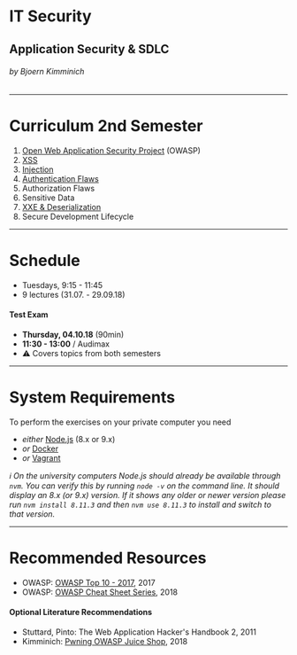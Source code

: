 <!-- $theme: gaia -->

<!-- $size: 16:9 -->

<!-- page_number: true -->

<!-- footer: Copyright (c) by Bjoern Kimminich | Licensed under CC-BY-SA 4.0 -->

# IT Security

## Application Security & SDLC

###### by Bjoern Kimminich

---

# Curriculum 2nd Semester

1. [Open Web Application Security Project](02-01-owasp.md) (OWASP)
2. [XSS](02-02-xss.md)
3. [Injection](02-03-injection.md)
4. [Authentication Flaws](02-04-authentication_flaws.md)
5. Authorization Flaws
6. Sensitive Data
7. [XXE & Deserialization](02-07-xxe_and_deserialization.md)
8. Secure Development Lifecycle

---

# Schedule

* Tuesdays, 9:15 - 11:45
* 9 lectures (31.07. - 29.09.18)

#### Test Exam
* **Thursday, 04.10.18** (90min)
* **11:30 - 13:00** / Audimax
* :warning: Covers topics from both semesters

---

# System Requirements

To perform the exercises on your private computer you need

* _either_ [Node.js](https://nodejs.org) (8.x or 9.x)
* _or_ [Docker](https://www.docker.com/)
* _or_ [Vagrant](https://www.vagrantup.com/)

_:information_source: On the university computers Node.js should already be available through `nvm`. You can verify this by running `node -v` on the command line. It should display an 8.x (or 9.x) version. If it shows any older or newer version please run `nvm install 8.11.3` and then `nvm use 8.11.3` to install and switch to that version._

---

# Recommended Resources

* OWASP: [OWASP Top 10 - 2017](https://www.owasp.org/images/7/72/OWASP_Top_10-2017_%28en%29.pdf.pdf), 2017
* OWASP: [OWASP Cheat Sheet Series](https://github.com/righettod/owasp-cs-book/releases/download/CI_BUILD_RELEASE/owasp-cs-book.pdf), 2018

#### Optional Literature Recommendations

* Stuttard, Pinto: The Web Application Hacker's Handbook 2, 2011
* Kimminich: [Pwning OWASP Juice Shop](https://leanpub.com/juice-shop), 2018